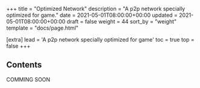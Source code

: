 +++
title = "Optimized Network"
description = "A p2p network specially optimized for game."
date = 2021-05-01T08:00:00+00:00
updated = 2021-05-01T08:00:00+00:00
draft = false
weight = 44
sort_by = "weight"
template = "docs/page.html"

[extra]
lead = 'A p2p network specially optimized for game'
toc = true
top = false
+++

## Contents
COMMING SOON
